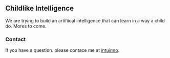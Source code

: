## Childlike Intelligence

We are trying to build an artifiical intelligence that can learn in a way a child do.
Mores to come. 

### Contact

If you have a question. please contace me at [intuinno](https://github.com/intuinno/). 
